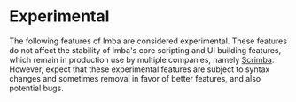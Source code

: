 # Experimental

The following features of Imba are considered experimental. These
features do not affect the stability of Imba's core scripting and UI
building features, which remain in production use by multiple
companies, namely [Scrimba](https://scrimba.com). However, expect that
these experimental features are subject to syntax changes and
sometimes removal in favor of better features, and also potential
bugs.

<doc-pages></doc-pages>
